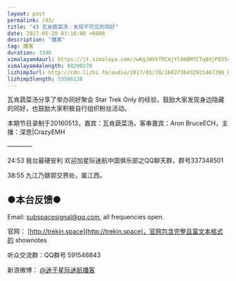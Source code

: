 ```yaml
---
layout: post
permalink: /43/
title: "43 瓦肯蔬菜汤：发现不可见的同好"
date: 2017-05-20 03:16:00 +0800
description: "播客"
tag: 播客 
duration: 3340
ximalayam4aurl: https://jt.ximalaya.com//wKgJWVkfRCHjYl96BMfCTq8XjP8354.mp3.m4a?channel=rss&amp;album_id=3135361&amp;track_id=38421691&amp;uid=6418191&amp;jt=https://audio.xmcdn.com/group29/M07/61/2B/wKgJWVkfRCHjYl96BMfCTq8XjP8354.mp3
ximalayam4alength: 80200270
lizhimp3url: http://cdn.lizhi.fm/audio/2017/05/20/2602736452921467398_hd.mp3
lizhimp3length: 53506136
---   
```


瓦肯蔬菜汤分享了举办同好聚会 Star Trek Only 的经验，鼓励大家发现身边隐藏的同好，也鼓励大家积极自行组织粉丝活动。

本期节目录制于20160513，嘉宾：瓦肯蔬菜汤，客串嘉宾：Aron BruceECH，主播：深思\|CrazyEMH

————

24:53 我台最硬安利 欢迎加星际迷航中国俱乐部之QQ聊天群，群号337348501

38:55 九江乃赣鄂交界处，属江西。

## ●本台反馈●

Email: [subspacesignal@qq.com](mailto:subspacesignal@qq.com), all frequencies open.

官网： [http://trekin.space](http://trekin.space)，官网包含完整且富文本格式的 shownotes

听众交流群：QQ群号 591546843

新浪微博： [@迷于星际迷航播客](http://weibo.com/lostinst)
